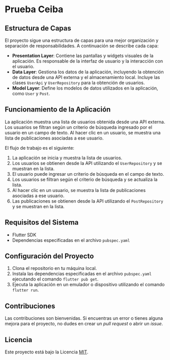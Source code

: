 # Prueba Ceiba

## Estructura de Capas

El proyecto sigue una estructura de capas para una mejor organización y separación de responsabilidades. A continuación se describe cada capa:

- **Presentation Layer**: Contiene las pantallas y widgets visuales de la aplicación. Es responsable de la interfaz de usuario y la interacción con el usuario.
- **Data Layer**: Gestiona los datos de la aplicación, incluyendo la obtención de datos desde una API externa y el almacenamiento local. Incluye las clases `UserApi` y `UserRepository` para la obtención de usuarios.
- **Model Layer**: Define los modelos de datos utilizados en la aplicación, como `User` y `Post`.

## Funcionamiento de la Aplicación

La aplicación muestra una lista de usuarios obtenida desde una API externa. Los usuarios se filtran según un criterio de búsqueda ingresado por el usuario en un campo de texto. Al hacer clic en un usuario, se muestra una lista de publicaciones asociadas a ese usuario.

El flujo de trabajo es el siguiente:

1. La aplicación se inicia y muestra la lista de usuarios.
2. Los usuarios se obtienen desde la API utilizando el `UserRepository` y se muestran en la lista.
3. El usuario puede ingresar un criterio de búsqueda en el campo de texto.
4. Los usuarios se filtran según el criterio de búsqueda y se actualiza la lista.
5. Al hacer clic en un usuario, se muestra la lista de publicaciones asociadas a ese usuario.
6. Las publicaciones se obtienen desde la API utilizando el `PostRepository` y se muestran en la lista.

## Requisitos del Sistema

- Flutter SDK
- Dependencias especificadas en el archivo `pubspec.yaml`

## Configuración del Proyecto

1. Clona el repositorio en tu máquina local.
2. Instala las dependencias especificadas en el archivo `pubspec.yaml` ejecutando el comando `flutter pub get`.
3. Ejecuta la aplicación en un emulador o dispositivo utilizando el comando `flutter run`.

## Contribuciones

Las contribuciones son bienvenidas. Si encuentras un error o tienes alguna mejora para el proyecto, no dudes en crear un _pull request_ o abrir un _issue_.

## Licencia

Este proyecto está bajo la Licencia [MIT](LICENSE).
